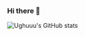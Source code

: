 ### Hi there 👋

![Ughuuu's GitHub stats](https://github-readme-stats.vercel.app/api?username=ughuuu&theme=dark)

